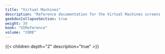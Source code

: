 ```yaml
---
title: "Virtual Machines"
description: "Reference documentation for the Virtual Machines screens."
geekdocCollapseSection: true
weight: 30
book: "UIReference"
volume: "CORE"
---
```


{{< children depth="2" description="true" >}}
